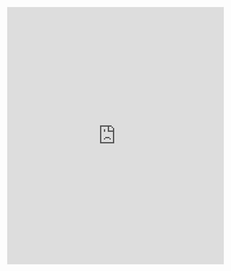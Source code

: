 
<meta name="viewport" content="width=device-width, initial-scale=1.0">

<style>
    h1 {
        font-family: "Kanit", sans-serif;
        font-size: 30px;
        color: white;
    }
</style>

<html>
    <iframe src='https://docs.google.com/presentation/d/1yeHywPixBMrbv9a2r5kRGrsx0IPC-QgBeF2XerAAYBo/edit?usp=sharing' width='100%' height='600px' frameborder='0'>
    
</html>
